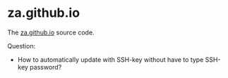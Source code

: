 za.github.io
============

The [za.github.io](http://za.github.io) source code. 

Question:
* How to automatically update with SSH-key without have to type SSH-key password?
